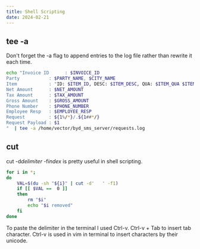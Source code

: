 ```yaml
---
title: Shell Scripting
date: 2024-02-21
---
```

## tee -a
Don't forget the -a flag to append entries to the log file rather than rewrite
it each time.

```bash
echo "Invoice ID      : $INVOICE_ID
Party           : $PARTY_NAME, $CITY_NAME
Item            : "ID: $ITEM_ID, DESC: $ITEM_DESC, QUA: $ITEM_QUA $ITEM_QUA_UNIT"
Net Amount      : $NET_AMOUNT
Tax Amount      : $TAX_AMOUNT
Gross Amount    : $GROSS_AMOUNT
Phone Number    : $PHONE_NUMBER
Employee Resp   : $EMPLOYEE_RESP
Request         : ${1%/*}/.${1##*/}
Request Payload : $1
"  | tee -a /home/vector/byd_sms_server/requests.log
```

## cut
cut -d*delimiter* -f*index* is pretty useful in shell scripting.

```bash
for i in *;
do
    VAL=$(du -sh "${i}" | cut -d'   ' -f1)
    if [[ $VAL ==  0 ]]
    then
        rm "$i"
        echo "$i removed"
    fi
done
```

To paste the delimiter in the terminal I used Ctrl-v. Ctrl-v + Tab to insert
tab character. Ctrl-v is used in vim in terminal to insert characters by their
unicode.

